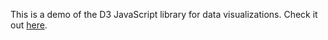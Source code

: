 This is a demo of the D3 JavaScript library for data visualizations. Check it out [here](http://adamlogic.github.io/cinematic_opinion/).
